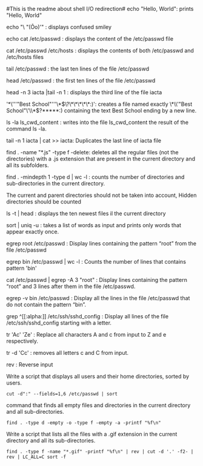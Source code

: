 #This is the readme about shell I/O  redirection#
echo "Hello, World": prints "Hello, World"
 
echo "\ "(Ôo)'" : displays  confused smiley

echo cat /etc/passwd : displays the content of the /etc/passwd file 

cat /etc/passwd  /etc/hosts : displays the contents of both /etc/passwd and /etc/hosts files 

tail  /etc/passwd : the last ten lines of the file /etc/passwd  

head  /etc/passwd : the first ten lines of the file /etc/passwd

head -n 3 iacta |tail -n 1 : displays the third line of the file iacta

'\*\\'\''"Best School"\'\''\\*$\?\*\*\*\*\*:)': creates a file named exactly \*\\'"Best School"\'\\*$\?\*\*\*\*\*:) containing the text Best School ending by a new line. 

ls -la ls_cwd_content : writes into the file ls_cwd_content the result of the command ls -la.

tail -n 1 iacta | cat >> iacta: Duplicates the last line of iacta file 

find . -name "*.js" -type f -delete: deletes all the regular files (not the directories) with a .js extension that are present in the current directory and all its subfolders.

find . -mindepth 1 -type d | wc -l : counts the number of directories and sub-directories in the current directory.

The current and parent directories should not be taken into account,
Hidden directories should be counted

ls -t | head : displays the ten newest files il the current directory

sort | uniq -u :  takes a list of words as input and prints only words that appear exactly once.

egrep root /etc/passwd : Display lines containing the pattern “root” from the file /etc/passwd

egrep bin /etc/passwd | wc -l : Counts the number of lines that contains pattern 'bin'

cat /etc/passwd | egrep -A 3 "root" : Display lines containing the pattern “root” and 3 lines after them in the file /etc/passwd.

egrep -v bin /etc/passwd : Display all the lines in the file /etc/passwd that do not contain the pattern “bin”.

grep ^[[:alpha:]] /etc/ssh/sshd_config : Display all lines of the file /etc/ssh/sshd_config starting with a letter.


tr 'Ac' 'Ze' : Replace all characters A and c from input to Z and e respectively.

tr -d 'Cc' : removes all letters c and C from input.

rev : Reverse input


Write a script that displays all users and their home directories, sorted by users.

	cut -d":" --fields=1,6 /etc/passwd | sort

 command that finds all empty files and directories in the current directory and all sub-directories.

	find . -type d -empty -o -type f -empty -a -printf "%f\n"

Write a script that lists all the files with a .gif extension in the current directory and all its sub-directories.

	find . -type f -name "*.gif" -printf "%f\n" | rev | cut -d '.' -f2- | rev | LC_ALL=C sort -f


